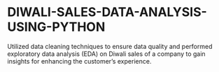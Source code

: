 # DIWALI-SALES-DATA-ANALYSIS-USING-PYTHON

Utilized data cleaning techniques to ensure data quality and
performed exploratory data analysis (EDA) on Diwali sales of a
company to gain insights for enhancing the customer’s
experience.
